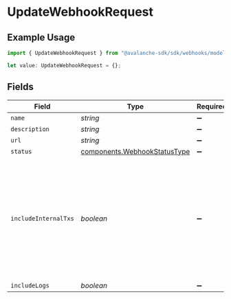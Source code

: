 # UpdateWebhookRequest

## Example Usage

```typescript
import { UpdateWebhookRequest } from "@avalanche-sdk/sdk/webhooks/models/components";

let value: UpdateWebhookRequest = {};
```

## Fields

| Field                                                                                                               | Type                                                                                                                | Required                                                                                                            | Description                                                                                                         |
| ------------------------------------------------------------------------------------------------------------------- | ------------------------------------------------------------------------------------------------------------------- | ------------------------------------------------------------------------------------------------------------------- | ------------------------------------------------------------------------------------------------------------------- |
| `name`                                                                                                              | *string*                                                                                                            | :heavy_minus_sign:                                                                                                  | N/A                                                                                                                 |
| `description`                                                                                                       | *string*                                                                                                            | :heavy_minus_sign:                                                                                                  | N/A                                                                                                                 |
| `url`                                                                                                               | *string*                                                                                                            | :heavy_minus_sign:                                                                                                  | N/A                                                                                                                 |
| `status`                                                                                                            | [components.WebhookStatusType](../../models/components/webhookstatustype.md)                                        | :heavy_minus_sign:                                                                                                  | N/A                                                                                                                 |
| `includeInternalTxs`                                                                                                | *boolean*                                                                                                           | :heavy_minus_sign:                                                                                                  | Whether to include traces in the webhook payload. Traces are only available for C-Chain on chainId 43113 and 43114. |
| `includeLogs`                                                                                                       | *boolean*                                                                                                           | :heavy_minus_sign:                                                                                                  | N/A                                                                                                                 |